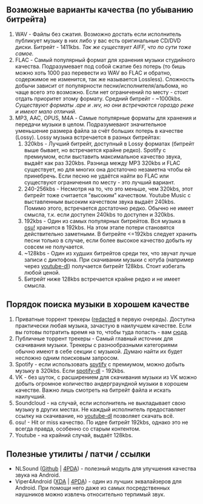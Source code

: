## Возможные варианты качества (по убыванию битрейта)
1. WAV - Файлы без сжатия. Возможно достать если исполнитель публикует музыку в них либо у вас есть оригинальные CD/DVD диски. Битрейт - 1411kbs. *Так же существует AIFF, что по сути тоже самое.*
2. FLAC - Самый популярный формат для хранения музыки студийного качества. Подразумевает под собой сжатие без потерь (то бишь можно хоть 1000 раз перевести из WAV во FLAC и обратно, содержимое не изменится, так же называется Lossless). Сложность добычи зависит от популярности песни/исполнителя/альбома, но чаще всего это возможно. Если нет ограничений по месту - стоит отдать приоритет этому формату. Средний битрейт - ~1000kbs. *Существуют форматы .ape и .wv, но они встречаются гораздо реже и имеют мало отличий.*
3. MP3, AAC, OPUS, M4A - Самые популярные форматы для хранения и передачи музыки в целом. Подразумевают значительное уменьшение размера файла за счёт больших потерь в качестве (Lossy). Lossy музыка встречается в разных битрейтах:
   1. 320kbs - Лучший битрейт, доступный в Lossy форматах (битрейт выше бывает, но встречается крайне редко). Spotify с премиумом, если выставить максимальное качество звука, выдаёт как раз 320kbs. Разница между MP3 320kbs и FLAC существует, но для многих она достаточно незаметна чтобы ей принебречь. Если песню не удаётся найти во FLAC или существуют ограничения по месту - это лучший вариант.
   2. 240-256kbs - Несмотря на то, что это меньше, чем 320kbs, этот битрейт тоже считается "высоким" качеством. Youtube Music с выставленным высоким качеством звука выдаёт 240kbs. Помимо этого, встречается достаточно редко. Обычно не имеет смысла, т.к. если доступен 240kbs то доступен и 320kbs.
   3. 192kbs - Один из самых популярных битрейтов. Вся музыка в [osu!](https://osu.ppy.sh) хранится в 192kbs. На этом этапе потери становятся действительно заметными. В битрейте <=192kbs следует хранить песни только в случае, если более высокое качество добыть ну совсем не получается.
   4. ~128kbs - Один из худших битрейтов среди тех, что звучат лучше записи с диктофона. При скачивании музыки с ютуба (например через [youtube-dl](https://github.com/ytdl-org/youtube-dl)) получается битрейт 128kbs. Стоит избегать любой ценой.
   5. Битрейт ниже 128kbs встречается крайне редко и не имеет смысла.

## Порядок поиска музыки в хорошем качестве
1. Приватные торрент трекеры ([redacted](https://redacted.ch) в первую очередь). Доступна практически любая музыка, зачастую в наилучшем качестве. Если вы готовы потратить время на то, чтобы туда попасть - вам [сюда](https://wiki.installgentoo.com/index.php/Private_trackers).
2. Публичные торрент трекеры - Самый главный источник для скачивания музыки. Трекеры с разнообразными категориями обычно имеют в себе секции с музыкой. Думаю найти их будет несложно одним поисковым запросом.
3. Spotify - если использовать [spytify](https://jwallet.github.io/spy-spotify/overview.html) с премиумом, можно добыть музыку в 320kbs. Если [spotify-dl](https://github.com/SathyaBhat/spotify-dl) - 192kbs.
4. VK - без шуток, с расширением для скачивания музыки из VK можно добыть огромное количество андерграундной музыки в хорошем качестве. Важно лишь смотреть на битрейт файла и искать наилучший.
5. Soundcloud - на случай, если исполнитель не выкладывает свою музыку в других местах. Не каждый исполнитель предоставляет ссылку на скачивание, но [youtube-dl](https://github.com/ytdl-org/youtube-dl) позволяет скачать всё.
6. osu! - Hit or miss качество. По идее битрейт 192kbs, однако это не всегда правда, особенно со старым контентом.
7. Youtube - на крайний случай, выдаёт 128kbs.

## Полезные утилиты / патчи / ссылки
* NLSound ([Github](https://github.com/Briclyaz/NLSound_module_QCom) | [4PDA](https://4pda.to/forum/index.php?showtopic=1035650)) - полезный модуль для улучшения качества звука на Android.
* Viper4Android ([XDA](https://forum.xda-developers.com/t/app-official-viper4android-audio-effects-fx-v2-5-0-5-new-features-7-0-support.2191223/) | [4PDA](https://4pda.to/forum/index.php?showtopic=405989)) - один из лучших эквалайзеров для Android. При помощи него даже из самых посредственных наушников можно извлечь относительно терпимый звук.
